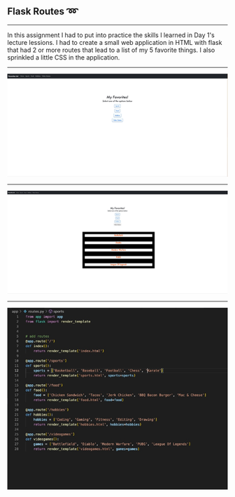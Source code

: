 ## Flask Routes :loop:
<hr>
In this assignment I had to put into practice the skills I learned in Day 1's lecture lessions. I had to create a small web application in HTML with flask that had 2 or more routes that lead to a list of my 5 favorite things. I also sprinkled a little CSS in the application.

<hr>

![Home](photo_1.jpeg)

<hr>

![Videogames](photo_2.jpeg)

<hr>

![Routes](photo_3.jpeg)
